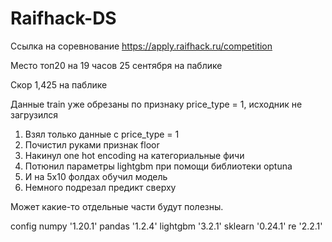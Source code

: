 # Raifhack-DS
Ссылка на соревнование https://apply.raifhack.ru/competition

Место топ20 на 19 часов 25 сентября на паблике

Скор 1,425 на паблике

Данные train уже обрезаны по признаку price_type = 1, исходник не загрузился

1) Взял только данные с price_type = 1
2) Почистил руками признак floor
3) Накинул one hot encoding на категориальные фичи
4) Потюнил параметры lightgbm при помощи библиотеки optuna
5) И на 5х10 фолдах обучил модель
6) Немного подрезал предикт сверху

Может какие-то отдельные части будут полезны.

config
numpy '1.20.1'
pandas '1.2.4'
lightgbm '3.2.1'
sklearn '0.24.1'
re '2.2.1'
